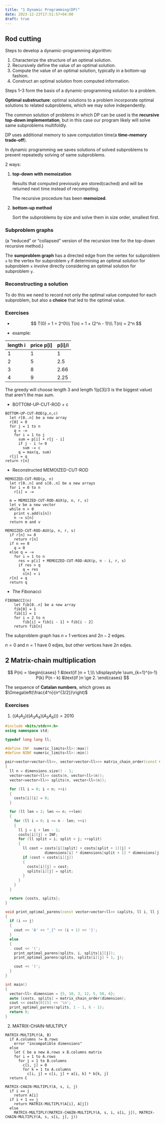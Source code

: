 ```yaml
---
title: "1 Dynamic Programming(DP)"
date: 2023-12-23T17:51:57+04:00
draft: true
---
```


## Rod cutting

Steps to develop a dynamic-programming algorithm:

1. Characterize the structure of an optimal solution.
2. Recursively define the value of an optimal solution.
3. Compute the value of an optimal solution, typically in a bottom-up fashion.
4. Construct an optimal solution from computed information.

Steps 1–3 form the basis of a dynamic-programming solution to a problem.

**Optimal substructure**:
optimal solutions to a problem incorporate optimal solutions
to related subproblems, which we may solve independently.

The common solution of problems in which DP can be used
is the **recursive top-down implementation**, but in this case
our program likely will solve same subproblems multifoldly.

DP uses additional memory to save computation time(a **time-memory trade-off**).

In dynamic programming we saves solutions of solved subproblems
to prevent repeatedly solving of same subproblems.

2 ways:

1. **top-down with memoization**

   Results that computed previously are stored(cached) and
   will be returned next time instead of recompoting.

   The recursive procedure has been **memoized**.

2. **bottom-up method**

   Sort the subproblems by size and solve them in size order, smallest first.

### Subproblem graphs

(a “reduced” or “collapsed” version of the recursion tree for the top-down recursive method.)

The **sumproblem graph** has a directed edge from the vertex for subproblem `x` to
the vertex for subproblem `y` if determining an optimal solution for subproblem `x`
involve directly considering an optimal solution for subproblem `y`.

### Reconstructing a solution

To do this we need to record not only the optimal value
computed for each subproblem, but also a **choice**
that led to the optimal value.

### Exercises

- $$
  T(0) = 1 = 2^0\\\
  T(n) = 1 + (2^n - 1)\\\
  T(n) = 2^n
  $$

- example:

| length i | price p[i] | p[i]/i |
| -------- | ---------- | ------ |
| 1        | 1          | 1      |
| 2        | 5          | 2.5    |
| 3        | 8          | 2.66   |
| 4        | 9          | 2.25   |

The greedy will choose length 3 and length 1(p[3]/3 is the biggest value) that aren't the max sum.

- BOTTOM-UP-CUT-ROD + c

```
BOTTOM-UP-CUT-ROD(p,n,c)
  let r[0..n] be a new array
  r[0] = 0
  for j = 1 to n
    q = -∞
    for i = 1 to j
      sum = p[i] + r[j - i]
      if j - i != 0
        sum -= c
      q = max(q, sum)
  r[j] = q
return r[n]
```

- Reconstructed MEMOIZED-CUT-ROD

```
MEMOIZED-CUT-ROD(p, n)
  let r[0..n] and s[0..n] be a new arrays
  for i = 0 to n
    r[i] = -∞

  m = MEMOIZED-CUT-ROD-AUX(p, n, r, s)
  let v be a new vector
  while n > 0
    print v.add(s[n])
    n -= s[n]
  return m and v

MEMOIZED-CUT-ROD-AUX(p, n, r, s)
  if r[n] >= 0
    return r[n]
  if n == 0
    q = 0
  else q = -∞
    for i = 1 to n
      res = p[i] + MEMOIZED-CUT-ROD-AUX(p, n - i, r, s)
      if res > q
        q = res
        s[n] = i
  r[n] = q
  return q
```

- The Fibonacci

```
FIBONACCI(n)
    let fib[0..n] be a new array
    fib[0] = 1
    fib[1] = 1
    for i = 2 to n
        fib[i] = fib[i - 1] + fib[i - 2]
    return fib[n]
```

The subproblem graph has $n + 1$ vertices and $2n - 2$ edges.

$n = 0$ and $n = 1$ have $0$ edjes, but other vertices have $2n$ edjes.

## 2 Matrix-chain multiplication

$$
P(n) =
  \begin{cases}
  1 &\text{if }n = 1,\\\
  \displaystyle \sum_{k=1}^{n-1} P(k) P(n - k) &\text{if }n \ge 2.
  \end{cases}
$$

The sequence of **Catalan numbers**, which grows as $\Omega\left(\frac{4^n}{n^{3/2}}\right)$

### Exercises

1. $((A_{1}A_{2})((A_{3}A_{4})(A_{5}A_{6}))) = 2010$

```cpp
#include <bits/stdc++.h>
using namespace std;

typedef long long ll;

#define INF  numeric_limits<ll>::max()
#define NINF numeric_limits<ll>::min()

pair<vector<vector<ll>>, vector<vector<ll>>> matrix_chain_order(const vector<ll> &dimensions)
{
  ll n = dimensions.size() - 1;
  vector<vector<ll>> costs(n, vector<ll>(n));
  vector<vector<ll>> splits(n, vector<ll>(n));

  for (ll i = 0; i < n; ++i)
  {
    costs[i][i] = 0;
  }

  for (ll len = 2; len <= n; ++len)
  {
    for (ll i = 0; i <= n - len; ++i)
    {
      ll j = i + len - 1;
      costs[i][j] = INF;
      for (ll split = i; split < j; ++split)
      {
        ll cost = costs[i][split] + costs[split + 1][j] +
                  dimensions[i] * dimensions[split + 1] * dimensions[j + 1];
        if (cost < costs[i][j])
        {
          costs[i][j] = cost;
          splits[i][j] = split;
        }
      }
    }
  }

  return {costs, splits};
}

void print_optimal_parens(const vector<vector<ll>> &splits, ll i, ll j)
{
  if (i == j)
  {
    cout << 'A' << "_{" << (i + 1) << '}';
  }
  else
  {
    cout << '(';
    print_optimal_parens(splits, i, splits[i][j]);
    print_optimal_parens(splits, splits[i][j] + 1, j);

    cout << ')';
  }
}

int main()
{
  vector<ll> dimension = {5, 10, 3, 12, 5, 50, 6};
  auto [costs, splits] = matrix_chain_order(dimension);
  cout << costs[0][5] << '\n';
  print_optimal_parens(splits, 1 - 1, 6 - 1);
  return 0;
}
```

2. MATRIX-CHAIN-MULTIPLY

```
MATRIX-MULTIPLY(A, B)
  if A.columns != B.rows
    error "incompatible dimensions"
  else
    let C be a new A.rows x B.columns matrix
    for i = 1 to A.rows
      for j = 1 to B.columns
        c[i, j] = 0
        for k = 1 to A.columns
          c[i, j] = c[i, j] + a[i, k] * b[k, j]
  return C

MATRIX-CHAIN-MULTIPLY(A, s, i, j)
  if i == j
    return A[i]
  if i + 1 == j
    return MATRIX-MULTIPLY(A[i], A[j])
  else
    MATRIX-MULTIPLY(MATRIX-CHAIN-MULTIPLY(A, s, i, s[i, j]), MATRIX-CHAIN-MULTIPLY(A, s, s[i, j], j))
```
